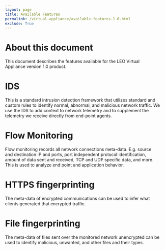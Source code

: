 ```yaml
---
layout: page
title: Available Features
permalink: /virtual-appliance/available-features-1.0.html
exclude: True
---
```


# About this document
This document describes the features available for the LEO Virtual Appliance version 1.0 product.

# IDS
This is a standard intrusion detection framework that utilizes standard and custom rules to identify normal, abnormal, and malicious network traffic. We use the IDS to add context to network telemetry and to supplement the telemetry we receive directly from end-point agents.

# Flow Monitoring
Flow monitoring records all network connections meta-data. E.g. source and destination IP and ports, port independent protocol identification, amount of data sent and received, TCP and UDP specific data, and more. This is used to analyze end point and application behavior.

# HTTPS fingerprinting
The meta-data of encrypted communications can be used to infer what clients generated that encrypted traffic.

# File fingerprinting
The meta-data of files sent over the monitored network unencrypted can be used to identify malicious, unwanted, and other files and their types.
